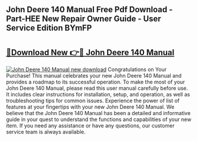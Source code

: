 ## John Deere 140 Manual Free Pdf Download - Part-HEE New Repair Owner Guide - User Service Edition BYmFP

# <h2><a href="http://bc89588.oget.top/?id=John+Deere+140+Manual">🔗Download New 👉🔴 John Deere 140 Manual</a></h2>

[![John Deere 140 Manual new download](https://i.imgur.com/5g1atiW.png)](http://bc89588.oget.top/?id=John+Deere+140+Manual)
Congratulations on Your Purchase! This manual celebrates your new John Deere 140 Manual and provides a roadmap to its successful operation. To make the most of your John Deere 140 Manual, please read this user manual carefully before use. It includes clear instructions for installation, setup, and operation, as well as troubleshooting tips for common issues. Experience the power of list of features at your fingertips with your new John Deere 140 Manual. We believe that the John Deere 140 Manual has been a detailed and informative guide in your quest to understand the functions and capabilities of your new item. If you need any assistance or have any questions, our customer service team is always available.
